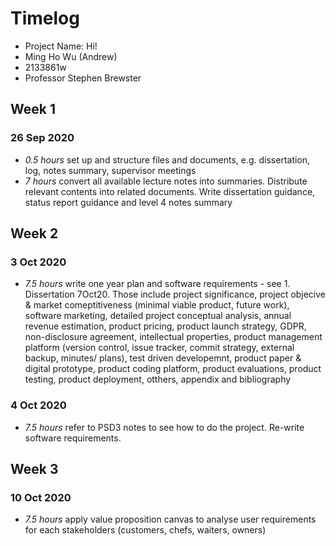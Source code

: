 # Timelog

* Project Name: Hi! 
* Ming Ho Wu (Andrew)
* 2133861w 
* Professor Stephen Brewster

## Week 1

### 26 Sep 2020

* *0.5 hours* set up and structure files and documents, e.g. dissertation, log, notes summary, supervisor meetings
* *7 hours* convert all available lecture notes into summaries. Distribute relevant contents into related documents. Write dissertation guidance, status report guidance and level 4 notes summary



## Week 2

### 3 Oct 2020

* *7.5 hours* write one year plan and software requirements - see 1. Dissertation 7Oct20. Those include project significance, project objecive & market comeptitiveness (minimal viable product, future work), software marketing, detailed project conceptual analysis, annual revenue estimation, product pricing, product launch strategy, GDPR, non-disclosure agreement, intellectual properties, product management platform (version control, issue tracker, commit strategy, external backup, minutes/ plans), test driven developemnt, product paper & digital prototype, product coding platform, product evaluations, product testing, product deployment, otthers, appendix and bibliography

### 4 Oct 2020

* *7.5 hours* refer to PSD3 notes to see how to do the project. Re-write software requirements.

## Week 3

### 10 Oct 2020

* *7.5 hours* apply value proposition canvas to analyse user requirements for each stakeholders (customers, chefs, waiters, owners)



